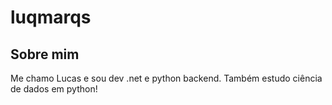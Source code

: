 # luqmarqs

## Sobre mim
Me chamo Lucas e sou dev .net e python backend. Também estudo ciência de dados em python!